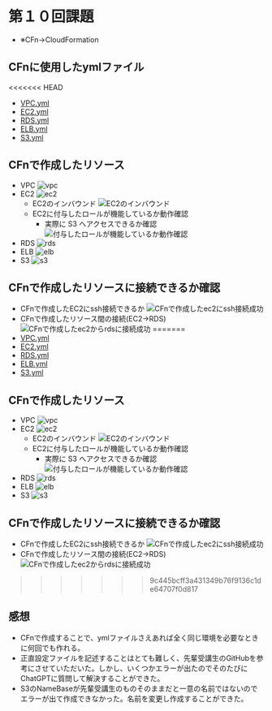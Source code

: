 # 第１０回課題
* ※CFn→CloudFormation

## CFnに使用したymlファイル
<<<<<<< HEAD
* [VPC.yml](CloudFormation-lecture10/VPC.yml)
* [EC2.yml](CloudFormation-lecture10/EC2.yml)
* [RDS.yml](CloudFormation-lecture10/RDS.yml)
* [ELB.yml](CloudFormation-lecture10/ELB.yml)
* [S3.yml](CloudFormation-lecture10/S3.yml)

## CFnで作成したリソース
* VPC
![vpc](AWS_lecture10_evi/cfで作成したvpc%202025-03-28%20121958.png)
* EC2
![ec2](AWS_lecture10_evi/CFnで作成したEC2(5)2025-03-31%20145025.png)
  - EC2のインバウンド
  ![EC2のインバウンド](AWS_lecture10_evi/CFnで作成したEC2のインバウンド2025-04-01%20131218.png)
  - EC2に付与したロールが機能しているか動作確認
    * 実際に S3 へアクセスできるか確認
  ![付与したロールが機能しているか動作確認](AWS_lecture10_evi/付与したロールの動作確認2025-03-31%20162027.png)
* RDS
![rds](AWS_lecture10_evi/CFnで作成したDBS%202025-03-29%20184059.png)
* ELB
![elb](AWS_lecture10_evi/CFnで作成したELB2025-04-01%20131113.png)
* S3
![s3](AWS_lecture10_evi/cfで作成したs3%202025-03-28%20122049.png)

## CFnで作成したリソースに接続できるか確認
* CFnで作成したEC2にssh接続できるか
![CFnで作成したec2にssh接続成功](AWS_lecture10_evi/CFnで作成したEC2にssh接続成功2025-03-29%20184158.png) 
* CFnで作成したリソース間の接続(EC2→RDS)
![CFnで作成したec2からrdsに接続成功](AWS_lecture10_evi/CFnで作成したEC2からCFnで作成したRDS２接続成功2025-03-29%20200434.png)
=======
* [VPC.yml](cloudformation-lecture10/VPC.yml)
* [EC2.yml](cloudformation/EC2.yml)
* [RDS.yml](cloudformation/RDS.yml)
* [ELB.yml](cloudformation/ELB.yml)
* [S3.yml](cloudformation/S3.yml)

## CFnで作成したリソース
* VPC
![vpc](lecture10_evi/cfで作成したvpc%202025-03-28%20121958.png)
* EC2
![ec2](lecture10_evi/CFnで作成したEC2(5)2025-03-31%20145025.png)
  - EC2のインバウンド
  ![EC2のインバウンド](lecture10_evi/CFnで作成したEC2のインバウンド2025-04-01%20131218.png)
  - EC2に付与したロールが機能しているか動作確認
    * 実際に S3 へアクセスできるか確認
  ![付与したロールが機能しているか動作確認](lecture10_evi/付与したロールの動作確認2025-03-31%20162027.png)
* RDS
![rds](lecture10_evi/CFnで作成したDBS%202025-03-29%20184059.png)
* ELB
![elb](lecture10_evi/CFnで作成したELB2025-04-01%20131113.png)
* S3
![s3](lecture10_evi/cfで作成したs3%202025-03-28%20122049.png)

## CFnで作成したリソースに接続できるか確認
* CFnで作成したEC2にssh接続できるか
![CFnで作成したec2にssh接続成功](lecture10_evi/CFnで作成したEC2にssh接続成功2025-03-29%20184158.png) 
* CFnで作成したリソース間の接続(EC2→RDS)
![CFnで作成したec2からrdsに接続成功](lecture10_evi/CFnで作成したEC2からCFnで作成したRDS２接続成功2025-03-29%20200434.png)
>>>>>>> 9c445bcff3a431349b76f9136c1de64707f0d817

## 感想
* CFnで作成することで、ymlファイルさえあれば全く同じ環境を必要なときに何回でも作れる。
* 正直設定ファイルを記述することはとても難しく、先輩受講生のGitHubを参考にさせていただいた。しかし、いくつかエラーが出たのでそのたびにChatGPTに質問して解決することができた。
* S3のNameBaseが先輩受講生のものそのままだと一意の名前ではないのでエラーが出て作成できなかった。名前を変更し作成することができた。
